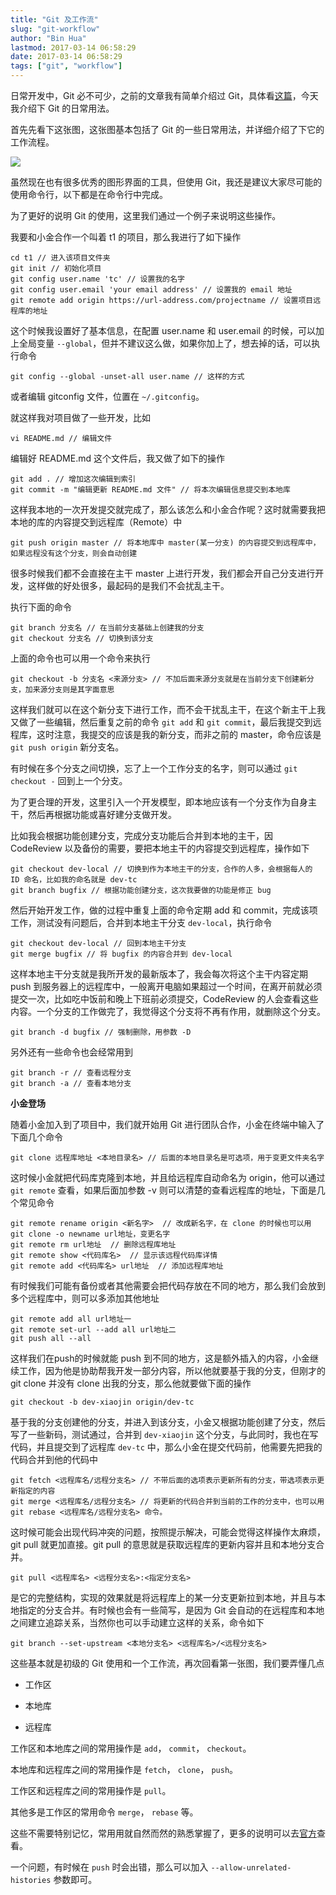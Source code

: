 ```yaml
---
title: "Git 及工作流"
slug: "git-workflow"
author: "Bin Hua"
lastmod: 2017-03-14 06:58:29
date: 2017-03-14 06:58:29
tags: ["git", "workflow"]
---
```


日常开发中，Git 必不可少，之前的文章我有简单介绍过 Git，具体看[这篇](/git-model-1)，今天我介绍下 Git 的日常用法。

首先先看下这张图，这张图基本包括了 Git 的一些日常用法，并详细介绍了下它的工作流程。

![](/imgs/git-workflow-01.jpg)

虽然现在也有很多优秀的图形界面的工具，但使用 Git，我还是建议大家尽可能的使用命令行，以下都是在命令行中完成。

为了更好的说明 Git 的使用，这里我们通过一个例子来说明这些操作。

我要和小金合作一个叫着 t1 的项目，那么我进行了如下操作

```
cd t1 // 进入该项目文件夹
git init // 初始化项目
git config user.name 'tc' // 设置我的名字
git config user.email 'your email address' // 设置我的 email 地址
git remote add origin https://url-address.com/projectname // 设置项目远程库的地址
```

这个时候我设置好了基本信息，在配置 user.name 和 user.email 的时候，可以加上全局变量 `--global`，但并不建议这么做，如果你加上了，想去掉的话，可以执行命令

```
git config --global -unset-all user.name // 这样的方式
```

或者编辑 gitconfig 文件，位置在 `~/.gitconfig`。

就这样我对项目做了一些开发，比如

```
vi README.md // 编辑文件
```

编辑好 README.md 这个文件后，我又做了如下的操作

```
git add . // 增加这次编辑到索引
git commit -m "编辑更新 README.md 文件" // 将本次编辑信息提交到本地库
```

这样我本地的一次开发提交就完成了，那么该怎么和小金合作呢？这时就需要我把本地的库的内容提交到远程库（Remote）中

```
git push origin master // 将本地库中 master(某一分支) 的内容提交到远程库中，如果远程没有这个分支，则会自动创建
```

很多时候我们都不会直接在主干 master 上进行开发，我们都会开自己分支进行开发，这样做的好处很多，最起码的是我们不会扰乱主干。

执行下面的命令

```
git branch 分支名 // 在当前分支基础上创建我的分支
git checkout 分支名 // 切换到该分支
```

上面的命令也可以用一个命令来执行

```
git checkout -b 分支名 <来源分支> // 不加后面来源分支就是在当前分支下创建新分支，加来源分支则是其字面意思
```

这样我们就可以在这个新分支下进行工作，而不会干扰乱主干，在这个新主干上我又做了一些编辑，然后重复之前的命令 `git add` 和 `git commit`，最后我提交到远程库，这时注意，我提交的应该是我的新分支，而非之前的 master，命令应该是 `git push origin` 新分支名。

有时候在多个分支之间切换，忘了上一个工作分支的名字，则可以通过 `git checkout -` 回到上一个分支。

为了更合理的开发，这里引入一个开发模型，即本地应该有一个分支作为自身主干，然后再根据功能或喜好建分支做开发。

比如我会根据功能创建分支，完成分支功能后合并到本地的主干，因 CodeReview 以及备份的需要，要把本地主干的内容提交到远程库，操作如下

```
git checkout dev-local // 切换到作为本地主干的分支，合作的人多，会根据每人的 ID 命名，比如我的命名就是 dev-tc
git branch bugfix // 根据功能创建分支，这次我要做的功能是修正 bug
```

然后开始开发工作，做的过程中重复上面的命令定期 add 和 commit，完成该项工作，测试没有问题后，合并到本地主干分支 `dev-local`，执行命令

```
git checkout dev-local // 回到本地主干分支
git merge bugfix // 将 bugfix 的内容合并到 dev-local
```

这样本地主干分支就是我所开发的最新版本了，我会每次将这个主干内容定期 push 到服务器上的远程库中，一般离开电脑如果超过一个时间，在离开前就必须提交一次，比如吃中饭前和晚上下班前必须提交，CodeReview 的人会查看这些内容。一个分支的工作做完了，我觉得这个分支将不再有作用，就删除这个分支。

```
git branch -d bugfix // 强制删除，用参数 -D
```

另外还有一些命令也会经常用到

```
git branch -r // 查看远程分支
git branch -a // 查看本地分支
```

**小金登场**

随着小金加入到了项目中，我们就开始用 Git 进行团队合作，小金在终端中输入了下面几个命令

```
git clone 远程库地址 <本地目录名> // 后面的本地目录名是可选项，用于变更文件夹名字
```

这时候小金就把代码库克隆到本地，并且给远程库自动命名为 origin，他可以通过 `git remote` 查看，如果后面加参数 -v 则可以清楚的查看远程库的地址，下面是几个常见命令

```
git remote rename origin <新名字>  // 改成新名字，在 clone 的时候也可以用 git clone -o newname url地址，变更名字
git remote rm url地址  // 删除远程库地址
git remote show <代码库名>  // 显示该远程代码库详情
git remote add <代码库名> url地址  // 添加远程库地址
```

有时候我们可能有备份或者其他需要会把代码存放在不同的地方，那么我们会放到多个远程库中，则可以多添加其他地址

```
git remote add all url地址一
git remote set-url --add all url地址二
git push all --all
```

这样我们在push的时候就能 push 到不同的地方，这是额外插入的内容，小金继续工作，因为他是协助帮我开发一部分内容，所以他就要基于我的分支，但刚才的 git clone 并没有 clone 出我的分支，那么他就要做下面的操作

```
git checkout -b dev-xiaojin origin/dev-tc
```

基于我的分支创建他的分支，并进入到该分支，小金又根据功能创建了分支，然后写了一些新码，测试通过，合并到 `dev-xiaojin` 这个分支，与此同时，我也在写代码，并且提交到了远程库 `dev-tc` 中，那么小金在提交代码前，他需要先把我的代码合并到他的代码中

```
git fetch <远程库名/远程分支名> // 不带后面的选项表示更新所有的分支，带选项表示更新指定的内容
git merge <远程库名/远程分支名> // 将更新的代码合并到当前的工作的分支中，也可以用 git rebase <远程库名/远程分支名> 命令。
```

这时候可能会出现代码冲突的问题，按照提示解决，可能会觉得这样操作太麻烦， git pull 就更加直接。git pull 的意思就是获取远程库的更新内容并且和本地分支合并。

```
git pull <远程库名> <远程分支名>:<指定分支名>
```

是它的完整结构，实现的效果就是将远程库上的某一分支更新拉到本地，并且与本地指定的分支合并。有时候也会有一些简写，是因为 Git 会自动的在远程库和本地之间建立追踪关系，当然你也可以手动建立这样的关系，命令如下

```
git branch --set-upstream <本地分支名> <远程库名>/<远程分支名>
```

这些基本就是初级的 Git 使用和一个工作流，再次回看第一张图，我们要弄懂几点

- 工作区

- 本地库

- 远程库 

工作区和本地库之间的常用操作是 `add`， `commit`， `checkout`。

本地库和远程库之间的常用操作是 `fetch`， `clone`， `push`。

工作区和远程库之间的常用操作是 `pull`。

其他多是工作区的常用命令 `merge`， `rebase` 等。

这些不需要特别记忆，常用用就自然而然的熟悉掌握了，更多的说明可以去[官方](https://git-scm.com/)查看。

一个问题，有时候在 `push` 时会出错，那么可以加入 `--allow-unrelated-histories` 参数即可。